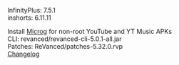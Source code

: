 InfinityPlus: 7.5.1  
inshorts: 6.11.11  

Install [Microg](https://github.com/ReVanced/GmsCore/releases) for non-root YouTube and YT Music APKs  
CLI: revanced/revanced-cli-5.0.1-all.jar  
Patches: ReVanced/patches-5.32.0.rvp  
[Changelog](https://github.com/ReVanced/revanced-patches/releases/tag/v5.32.0)  
